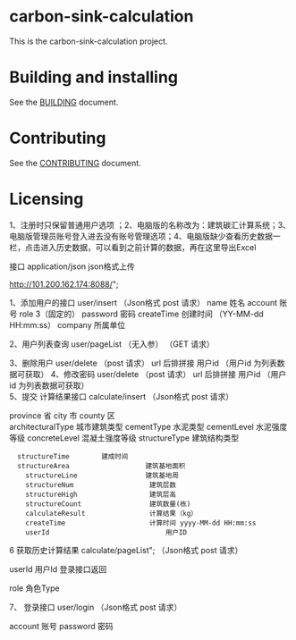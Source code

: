 # carbon-sink-calculation

This is the carbon-sink-calculation project.

# Building and installing

See the [BUILDING](BUILDING.md) document.

# Contributing

See the [CONTRIBUTING](CONTRIBUTING.md) document.

# Licensing

<!--
Please go to https://choosealicense.com/licenses/ and choose a license that
fits your needs. The recommended license for a project of this type is the
GNU AGPLv3.
-->

1、注册时只保留普通用户选项 ；2、电脑版的名称改为：建筑碳汇计算系统；3、电脑版管理员账号登入进去没有账号管理选项；4、电脑版缺少查看历史数据一栏，点击进入历史数据，可以看到之前计算的数据，再在这里导出Excel

接口
application/json  json格式上传

http://101.200.162.174:8088/";
 
1、添加用户的接口   user/insert   （Json格式 post 请求）
   name     姓名
   account  账号
   role       3（固定的）
   password       密码
   createTime   创建时间 （YY-MM-dd HH:mm:ss）
   company       所属单位
   
 2、用户列表查询  user/pageList  （无入参） （GET 请求）
 
 3、删除用户  user/delete      （post 请求）    url 后排拼接 用户id （用户id 为列表数据可获取）
 4、修改密码  user/delete      （post 请求）    url 后排拼接 用户id （用户id 为列表数据可获取）  
5、提交 计算结果接口  calculate/insert  （Json格式 post 请求）

  province 省
  city  市
  county 区  
  architecturalType  城市建筑类型
  cementType            水泥类型
  cementLevel                    水泥强度等级
  concreteLevel   混凝土强度等级
      structureType             建筑结构类型
	  
	  structureTime        建成时间
	  structureArea                   建筑基地⾯积
		structureLine				  建筑基地周
		structureNum				   建筑层数
		structureHigh				   建筑层高
		structureCount				   建筑数量(栋)
		calculateResult				   计算结果（kg）
		createTime                     计算时间 yyyy-MM-dd HH:mm:ss
		userId                             用户ID
		

6  获取历史计算结果 calculate/pageList";  （Json格式 post 请求）

userId   用户Id    登录接口返回

role   角色Type

7、    登录接口       user/login    （Json格式 post 请求）

account 账号
password 密码
 

